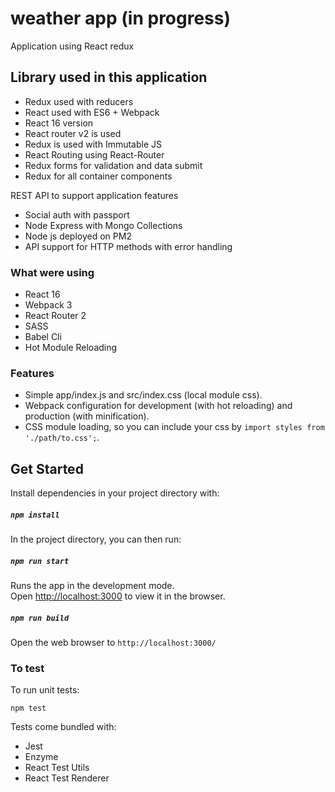 # weather app (in progress)
Application using React redux

## Library used in this application
  - Redux used with reducers
  - React used with ES6 + Webpack
  - React 16 version
  - React router v2 is used
  - Redux is used with Immutable JS
  - React Routing using React-Router
  - Redux forms for validation and data submit
  - Redux for all container components

REST API to support application features

  - Social auth with passport
  - Node Express with Mongo Collections
  - Node js deployed on PM2
  - API support for HTTP methods with error handling 
  

### What were using

* React 16
* Webpack 3
* React Router 2
* SASS
* Babel Cli
* Hot Module Reloading

### Features

* Simple app/index.js and src/index.css (local module css).
* Webpack configuration for development (with hot reloading) and production (with minification).
* CSS module loading, so you can include your css by ```import styles from './path/to.css';```.


## Get Started
Install dependencies in your project directory with:
##### `npm install`

In the project directory, you can then run:
 ##### `npm run start`

Runs the app in the development mode.<br>
Open [http://localhost:3000](http://localhost:3000) to view it in the browser.
 ##### `npm run build`

Open the web browser to `http://localhost:3000/`

### To test
To run unit tests:

```
npm test
```

Tests come bundled with:

* Jest
* Enzyme
* React Test Utils
* React Test Renderer

